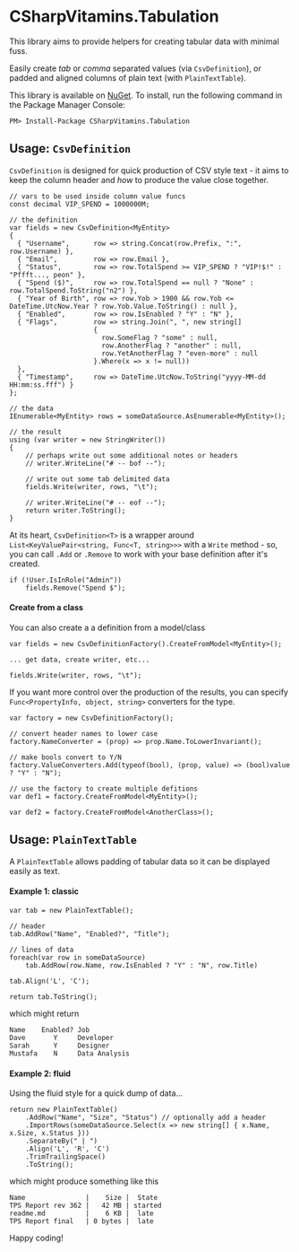 # CSharpVitamins.Tabulation

This library aims to provide helpers for creating tabular data with minimal fuss. 

Easily create *tab* or *comma* separated values (via `CsvDefinition`), or padded and aligned columns of plain text (with `PlainTextTable`).

This library is available on [NuGet](https://www.nuget.org/packages/csharpvitamins.tabulation/). To install, run the following command in the Package Manager Console:

	PM> Install-Package CSharpVitamins.Tabulation



## Usage: `CsvDefinition`

`CsvDefinition` is designed for quick production of CSV style text - it aims to keep the column header and *how* to produce the value close together.

	// vars to be used inside column value funcs
	const decimal VIP_SPEND = 1000000M;
	
	// the definition  
	var fields = new CsvDefinition<MyEntity>
	{
	  { "Username",      row => string.Concat(row.Prefix, ":", row.Username) },
	  { "Email",         row => row.Email },
	  { "Status",        row => row.TotalSpend >= VIP_SPEND ? "VIP!$!" : "Pffft..., peon" },
	  { "Spend ($)",     row => row.TotalSpend == null ? "None" : row.TotalSpend.ToString("n2") },
	  { "Year of Birth", row => row.Yob > 1900 && row.Yob <= DateTime.UtcNow.Year ? row.Yob.Value.ToString() : null },
	  { "Enabled",       row => row.IsEnabled ? "Y" : "N" },
	  { "Flags",         row => string.Join(", ", new string[]
	                     {
	                       row.SomeFlag ? "some" : null,
	                       row.AnotherFlag ? "another" : null,
	                       row.YetAnotherFlag ? "even-more" : null
	                     }.Where(x => x != null))
	  },
	  { "Timestamp",     row => DateTime.UtcNow.ToString("yyyy-MM-dd HH:mm:ss.fff") }
	};
	
	// the data
	IEnumerable<MyEntity> rows = someDataSource.AsEnumerable<MyEntity>();
	
	// the result
	using (var writer = new StringWriter())
	{
		// perhaps write out some additional notes or headers
		// writer.WriteLine("# -- bof --");

		// write out some tab delimited data
		fields.Write(writer, rows, "\t");

		// writer.WriteLine("# -- eof --");
		return writer.ToString();
	}

At its heart, `CsvDefinition<T>` is a wrapper around `List<KeyValuePair<string, Func<T, string>>>` with a `Write` method - so, you can call `.Add` or `.Remove` to work with your base definition after it's created.

	if (!User.IsInRole("Admin"))
		fields.Remove("Spend $");


#### Create from a class

You can also create a a definition from a model/class 

	var fields = new CsvDefinitionFactory().CreateFromModel<MyEntity>();

	... get data, create writer, etc...

	fields.Write(writer, rows, "\t");

If you want more control over the production of the results, you can specify `Func<PropertyInfo, object, string>` converters for the type. 

	var factory = new CsvDefinitionFactory();

	// convert header names to lower case
	factory.NameConverter = (prop) => prop.Name.ToLowerInvariant();

	// make bools convert to Y/N
	factory.ValueConverters.Add(typeof(bool), (prop, value) => (bool)value ? "Y" : "N");

	// use the factory to create multiple defitions  
	var def1 = factory.CreateFromModel<MyEntity>();

	var def2 = factory.CreateFromModel<AnotherClass>();



## Usage: `PlainTextTable`

A `PlainTextTable` allows padding of tabular data so it can be displayed easily as text.

#### Example 1: classic

	var tab = new PlainTextTable();

	// header
	tab.AddRow("Name", "Enabled?", "Title");
	
	// lines of data 
	foreach(var row in someDataSource)
 		tab.AddRow(row.Name, row.IsEnabled ? "Y" : "N", row.Title)

	tab.Align('L', 'C');

	return tab.ToString();


which might return

	Name    Enabled? Job
	Dave       Y     Developer
	Sarah      Y     Designer
	Mustafa    N     Data Analysis
	

#### Example 2: fluid
 
Using the fluid style for a quick dump of data...

	return new PlainTextTable()
		.AddRow("Name", "Size", "Status") // optionally add a header
		.ImportRows(someDataSource.Select(x => new string[] { x.Name, x.Size, x.Status }))
		.SeparateBy(" | ")
		.Align('L', 'R', 'C')
		.TrimTrailingSpace()
		.ToString();

which might produce something like this

	Name               |    Size |  State
	TPS Report rev 362 |   42 MB | started
	readme.md          |    6 KB |  late
	TPS Report final   | 0 bytes |  late


 

Happy coding!
